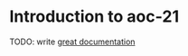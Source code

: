 # Introduction to aoc-21

TODO: write [great documentation](http://jacobian.org/writing/what-to-write/)
